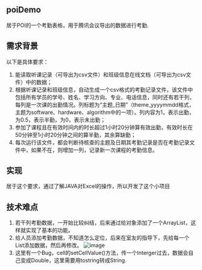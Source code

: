 ## poiDemo
居于POI的一个考勤表格，用于腾讯会议导出的数据进行考勤.

## 需求背景
以下是具体要求：
1. 能读取听课记录（可导出为csv文件）和班级信息在线文档（可导出为csv文件）中的数据；
2. 根据听课记录和班级信息，自动生成一个csv格式的考勤记录文件，该文件中包括所有学员的学号、姓名、学习方向、专业、电话信息，同时还有若干列，每列是一次课的出勤情况。列标题为“主题_日期”（theme_yyyymmdd格式，主题为software、hardware、algorithm中的一项）。列内容为1，表示出勤，为0.5，表示半勤，为0，表示未出勤；
3. 参加了课程且在有效时间内的时长超过1小时20分钟算有效出勤，有效时长在50分钟至1小时20分钟之间的算半勤，其余算缺勤；
4. 每次运行该文件，都会判断待核查的主题及日期其考勤记录是否在考勤记录文件中，如果不在，则增加一列，记录新一次课程的考勤信息。

## 实现
居于这个要求，通过了解JAVA对Excel的操作，所以开发了这个小项目

## 技术难点
1. 若干列考勤数据，一开始比较纠结，后来通过给对象添加了一个ArrayList，这样就实现了基本的功能。
2. 给人员添加考勤数据，不知道怎么定位，后来在室友的指导下，先给每一个List添加数据，然后再修改。
![image](https://user-images.githubusercontent.com/46413271/162891851-64e963fe-fd04-42da-b1ac-7a1852add5e4.png)
3. 这里有一个Bug，cell的setCellValue()方法，传一个Interger过去，数据会自己变成Double，这里需要用tostring转成String.

